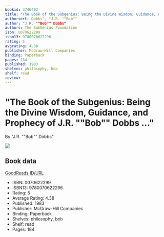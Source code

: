 ```yaml
---
bookid: 3746492
title: "The Book of the Subgenius: Being the Divine Wisdom, Guidance, and Prophecy of J.R. ""Bob"" Dobbs ..."
authorsort: Dobbs", "J.R. ""Bob""
author: "J.R. ""Bob"" Dobbs"
authors: The SubGenius Foundation
isbn: 0070622299
isbn13: 9780070622296
rating: 5
avgrating: 4.38
publisher: McGraw-Hill Companies
binding: Paperback
pages: 184
published: 1983
shelves: philosophy, bob
shelf: read
review: 
---
```


# "The Book of the Subgenius: Being the Divine Wisdom, Guidance, and Prophecy of J.R. ""Bob"" Dobbs ..."

By "J.R. ""Bob"" Dobbs"

![](https://i.gr-assets.com/images/S/compressed.photo.goodreads.com/books/1244922298l/3746492.jpg)

## Book data

[GoodReads ID/URL](https://www.goodreads.com/book/show/3746492)

- ISBN: 0070622299
- ISBN13: 9780070622296
- Rating: 5
- Average Rating: 4.38
- Published: 1983
- Publisher: McGraw-Hill Companies
- Binding: Paperback
- Shelves: philosophy, bob
- Shelf: read
- Pages: 184

